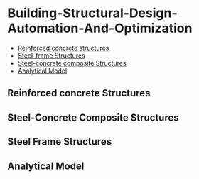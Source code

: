 # Building-Structural-Design-Automation-And-Optimization

- [Reinforced concrete structures](#reinforced-concrete)
- [Steel-frame Structures](#steel-frame)
- [Steel-concrete composite Structures](#steel-concrete)
- [Analytical Model](#steel-concrete)

<a name="reinforced-concrete" />

## Reinforced concrete Structures



<a name="steel-concrete" />

## Steel-Concrete Composite Structures


<a name="steel-frame" />

## Steel Frame Structures


<a name="analytical-model" />

## Analytical Model
